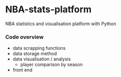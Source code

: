 # NBA-stats-platform
NBA statistics and visualisation platform with Python

### Code overview

* data scrapping functions
* data storage method
* data visualisation / analysis
    * player comparison by season
* front end